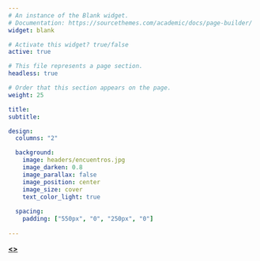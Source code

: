 ```yaml
---
# An instance of the Blank widget.
# Documentation: https://sourcethemes.com/academic/docs/page-builder/
widget: blank

# Activate this widget? true/false
active: true

# This file represents a page section.
headless: true

# Order that this section appears on the page.
weight: 25

title:
subtitle:

design:
  columns: "2"

  background:
    image: headers/encuentros.jpg
    image_darken: 0.8
    image_parallax: false
    image_position: center
    image_size: cover
    text_color_light: true
  
  spacing:
    padding: ["550px", "0", "250px", "0"]
    
--- 
```


 [**<<MORE INFORMATION>>**](./bioeconomia/)



